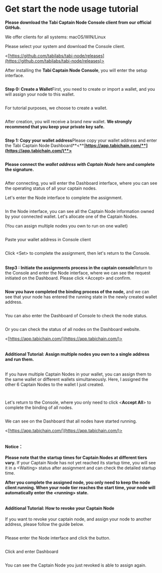 # Get start the node usage tutorial

**Please download the Tabi Captain Node Console client from our official GitHub.**

We offer clients for all systems: macOS/WIN/Linux

Please select your system and download the Console client.&#x20;

<[https://github.com/tabilabs/tabi-node/releases](https://github.com/tabilabs/tabi-node/releases)>

After installing the **Tabi Captain Node Console**, you will enter the setup interface.

<figure><img src="../.gitbook/assets/image.png" alt=""><figcaption></figcaption></figure>

**Step 0: Create a Wallet**First, you need to create or import a wallet, and you will assign your node to this wallet.

<figure><img src="../.gitbook/assets/image (1).png" alt=""><figcaption></figcaption></figure>

For tutorial purposes, we choose to create a wallet.

<figure><img src="../.gitbook/assets/image (2).png" alt=""><figcaption></figcaption></figure>

After creation, you will receive a brand new wallet. **We strongly recommend that you keep your private key safe.**

<figure><img src="../.gitbook/assets/image (3).png" alt=""><figcaption></figcaption></figure>

**Step 1: Copy your wallet address**Please copy your wallet address and enter the Tabi Captain Node Dashboard**<**[**https://app.tabichain.com/**](https://app.tabichain.com/)**>**

<figure><img src="../.gitbook/assets/image (4).png" alt=""><figcaption></figcaption></figure>

**Please connect the **_**wallet address with Captain Node**_** here and complete the signature.**

<figure><img src="../.gitbook/assets/image (5).png" alt=""><figcaption></figcaption></figure>

After connecting, you will enter the Dashboard interface, where you can see the operating status of all your captain nodes.&#x20;

Let's enter the Node interface to complete the assignment.

<figure><img src="../.gitbook/assets/image (6).png" alt=""><figcaption></figcaption></figure>

In the Node interface, you can see all the Captain Node information owned by your connected wallet. Let's allocate one of the Captain Nodes.&#x20;

(You can assign multiple nodes you own to run on one wallet)

<figure><img src="../.gitbook/assets/image (7).png" alt=""><figcaption></figcaption></figure>

Paste your wallet address in Console client

<figure><img src="../.gitbook/assets/image (8).png" alt=""><figcaption></figcaption></figure>

Click \<Set> to complete the assignment, then let's return to the Console.

\
**Step3 : Initiate the assignments process in the captain console**Return to the Console and enter the Node interface, where we can see the request initiated on the Dashboard. Please click \<Accept> and confirm.

<figure><img src="../.gitbook/assets/image (9).png" alt=""><figcaption></figcaption></figure>

**Now you have completed the binding process of the node,** and we can see that your node has entered the running state in the newly created wallet address.

<figure><img src="../.gitbook/assets/image (10).png" alt=""><figcaption></figcaption></figure>

You can also enter the Dashboard of Console to check the node status.

<figure><img src="../.gitbook/assets/image (19).png" alt=""><figcaption></figcaption></figure>

Or you can check the status of all nodes on the Dashboard website.

<[https://app.tabichain.com/](https://app.tabichain.com/)>

<figure><img src="../.gitbook/assets/image (20).png" alt=""><figcaption></figcaption></figure>

#### **Additional Tutorial: Assign multiple nodes you own to a single address and run them.**

<figure><img src="../.gitbook/assets/image (21).png" alt=""><figcaption></figcaption></figure>

If you have multiple Captain Nodes in your wallet, you can assign them to the same wallet or different wallets simultaneously. Here, I assigned the other 6 Captain Nodes to the wallet I just created.

<figure><img src="../.gitbook/assets/image (22).png" alt=""><figcaption></figcaption></figure>

<figure><img src="../.gitbook/assets/image (23).png" alt=""><figcaption></figcaption></figure>

Let's return to the Console, where you only need to click <**Accept All**> to complete the binding of all nodes.

<figure><img src="../.gitbook/assets/image (13).png" alt=""><figcaption></figcaption></figure>

We can see on the Dashboard that all nodes have started running.

<[https://app.tabichain.com/](https://app.tabichain.com/)>

<figure><img src="../.gitbook/assets/image (14).png" alt=""><figcaption></figcaption></figure>

#### **Notice：**

**Please note that the startup times for Captain Nodes at different tiers vary.** If your Captain Node has not yet reached its startup time, you will see it in a \<Waiting> status after assignment and can check the detailed startup time.&#x20;

**After you complete the assigned node, you only need to keep the node client running. When your node tier reaches the start time, your node will automatically enter the \<running> state.**

<figure><img src="../.gitbook/assets/image (15).png" alt=""><figcaption></figcaption></figure>

#### **Additional Tutorial: How to revoke your Captain Node**

If you want to revoke your captain node, and assign your node to another address, please follow the guide below.

<figure><img src="../.gitbook/assets/image (16).png" alt=""><figcaption></figcaption></figure>

Please enter the Node interface and click the button.

<figure><img src="../.gitbook/assets/image (17).png" alt=""><figcaption></figcaption></figure>

Click and enter Dashboard

<figure><img src="../.gitbook/assets/image (18).png" alt=""><figcaption></figcaption></figure>

You can see the Captain Node you just revoked is able to assign again.
